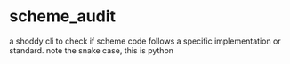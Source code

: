 # scheme_audit
a shoddy cli to check if scheme code follows a specific implementation or standard. note the snake case, this is python
